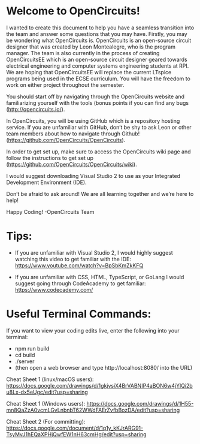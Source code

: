 # Welcome to OpenCircuits!

I wanted to create this document to help you have a seamless transition into the team and answer some questions that you may have. Firstly, you may be wondering what OpenCircuits is. 
OpenCircuits is an open-source circuit designer that was created by Leon Montealegre, who is the program manager. The team is also currently in the process of creating OpenCircuitsEE which is an open-source circuit designer geared towards electrical engineering and computer systems engineering students at RPI. We are hoping that OpenCircuitsEE will replace the current LTspice programs being used in the ECSE curriculum. You will have the freedom to work on either project throughout the semester.

You should start off by navigating through the OpenCircuits website and familiarizing yourself with the tools (bonus points if you can find any bugs (http://opencircuits.io/).

In OpenCircuits, you will be using GitHub which is a repository hosting service. If you are unfamiliar with GitHub, don’t be shy to ask Leon or other team members about how to navigate through Github! (https://github.com/OpenCircuits/OpenCircuits). 

In order to get set up, make sure to access the OpenCircuits wiki page and follow the instructions to get set up (https://github.com/OpenCircuits/OpenCircuits/wiki).

I would suggest downloading Visual Studio 2 to use as your Integrated Development Environment (IDE).

Don’t be afraid to ask around! We are all learning together and we’re here to help!

Happy Coding!
-OpenCircuits Team

# Tips:
* If you are unfamiliar with Visual Studio 2, I would highly suggest watching this video to get familiar with the IDE: https://www.youtube.com/watch?v=BpSbKmZkKFQ

* If you are unfamiliar with CSS, HTML, TypeScript, or GoLang I would suggest going through CodeAcademy to get familiar: https://www.codecademy.com/

# Useful Terminal Commands:
If you want to view your coding edits live, enter the following into your terminal:
* npm run build
* cd build
* ./server
* (then open a web browser and type http://localhost:8080/ into the URL)

Cheat Sheet 1 (linux/macOS users):
https://docs.google.com/drawings/d/1gkjvsiX4BrVABNIP4aBON6w4jYlQi2bu8Lx-dx5eUgc/edit?usp=sharing

Cheat Sheet 1 (Windows users):
https://docs.google.com/drawings/d/1H55-mn8QaZzA0vcmLGvLnbnbT62WWdFAErZvfbBozDA/edit?usp=sharing

Cheat Sheet 2 (For committing):
https://docs.google.com/document/d/1q1y_kKJrARG91-TsyMvJ1hEQaXPHjQwfEW1nH63cmHg/edit?usp=sharing

